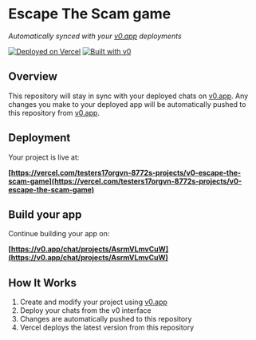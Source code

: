 # Escape The Scam game

*Automatically synced with your [v0.app](https://v0.app) deployments*

[![Deployed on Vercel](https://img.shields.io/badge/Deployed%20on-Vercel-black?style=for-the-badge&logo=vercel)](https://vercel.com/testers17orgvn-8772s-projects/v0-escape-the-scam-game)
[![Built with v0](https://img.shields.io/badge/Built%20with-v0.app-black?style=for-the-badge)](https://v0.app/chat/projects/AsrmVLmvCuW)

## Overview

This repository will stay in sync with your deployed chats on [v0.app](https://v0.app).
Any changes you make to your deployed app will be automatically pushed to this repository from [v0.app](https://v0.app).

## Deployment

Your project is live at:

**[https://vercel.com/testers17orgvn-8772s-projects/v0-escape-the-scam-game](https://vercel.com/testers17orgvn-8772s-projects/v0-escape-the-scam-game)**

## Build your app

Continue building your app on:

**[https://v0.app/chat/projects/AsrmVLmvCuW](https://v0.app/chat/projects/AsrmVLmvCuW)**

## How It Works

1. Create and modify your project using [v0.app](https://v0.app)
2. Deploy your chats from the v0 interface
3. Changes are automatically pushed to this repository
4. Vercel deploys the latest version from this repository
